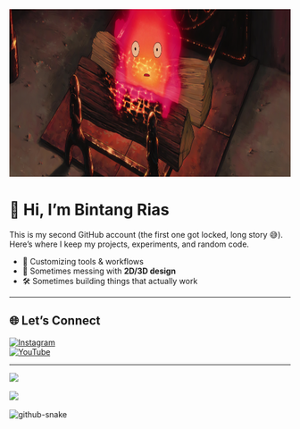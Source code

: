 <!-- Banner -->
<div align="center">
  <img src="https://github.com/saken78/saken78/blob/a7716416804edcc258199a1ceaffebf3b4f4de3e/wallhaven-6drjmq_2251x700.png" alt=" >-<" width="1000px" height="300px">
</div>

# 👋 Hi, I’m Bintang Rias   

This is my second GitHub account (the first one got locked, long story 😅). Here’s where I keep my projects, experiments, and random code.  

- 🔧 Customizing tools & workflows  
- 🎨 Sometimes messing with **2D/3D design**  
- 🛠️ Sometimes building things that actually work  

---

## 🌐 Let’s Connect  
[![Instagram](https://img.shields.io/badge/Instagram-%23E4405F.svg?logo=Instagram&logoColor=white)](https://instagram.com/sakennn12)  
[![YouTube](https://img.shields.io/badge/YouTube-%23FF0000.svg?logo=YouTube&logoColor=white)](https://youtube.com/@sakenn12)  

---

![](https://quotes-github-readme.vercel.app/api?type=horizontal&theme=tokyonight)  

[![](https://visitcount.itsvg.in/api?id=saken78&icon=0&color=0)](https://visitcount.itsvg.in)  

<!-- Snake Animation -->
<picture>
  <source media="(prefers-color-scheme: dark)" srcset="https://raw.githubusercontent.com/tobiasmeyhoefer/tobiasmeyhoefer/output/github-snake-dark.svg" />
  <source media="(prefers-color-scheme: light)" srcset="https://raw.githubusercontent.com/tobiasmeyhoefer/tobiasmeyhoefer/output/github-snake.svg" />
  <img alt="github-snake" src="https://raw.githubusercontent.com/tobiasmeyhoefer/tobiasmeyhoefer/output/github-snake.svg" />
</picture>
